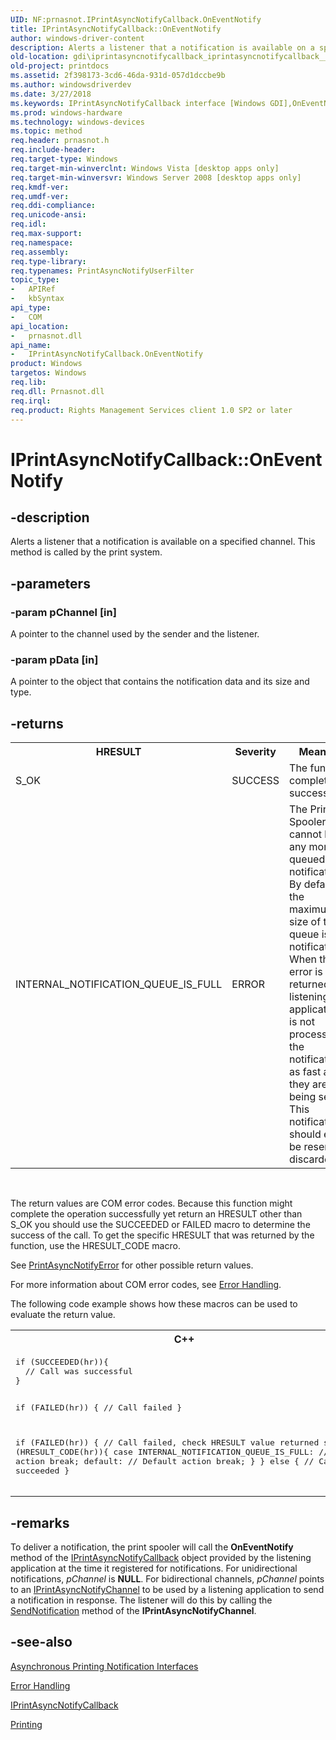 ```yaml
---
UID: NF:prnasnot.IPrintAsyncNotifyCallback.OnEventNotify
title: IPrintAsyncNotifyCallback::OnEventNotify
author: windows-driver-content
description: Alerts a listener that a notification is available on a specified channel. This method is called by the print system.
old-location: gdi\iprintasyncnotifycallback_iprintasyncnotifycallback__oneventnotify.htm
old-project: printdocs
ms.assetid: 2f398173-3cd6-46da-931d-057d1dccbe9b
ms.author: windowsdriverdev
ms.date: 3/27/2018
ms.keywords: IPrintAsyncNotifyCallback interface [Windows GDI],OnEventNotify method, IPrintAsyncNotifyCallback.OnEventNotify, IPrintAsyncNotifyCallback::OnEventNotify, OnEventNotify, OnEventNotify method [Windows GDI], OnEventNotify method [Windows GDI],IPrintAsyncNotifyCallback interface, _win32_IPrintAsyncNotifyCallback_OnEventNotify, gdi.iprintasyncnotifycallback_iprintasyncnotifycallback__oneventnotify, prnasnot/IPrintAsyncNotifyCallback::OnEventNotify
ms.prod: windows-hardware
ms.technology: windows-devices
ms.topic: method
req.header: prnasnot.h
req.include-header: 
req.target-type: Windows
req.target-min-winverclnt: Windows Vista [desktop apps only]
req.target-min-winversvr: Windows Server 2008 [desktop apps only]
req.kmdf-ver: 
req.umdf-ver: 
req.ddi-compliance: 
req.unicode-ansi: 
req.idl: 
req.max-support: 
req.namespace: 
req.assembly: 
req.type-library: 
req.typenames: PrintAsyncNotifyUserFilter
topic_type:
-	APIRef
-	kbSyntax
api_type:
-	COM
api_location:
-	prnasnot.dll
api_name:
-	IPrintAsyncNotifyCallback.OnEventNotify
product: Windows
targetos: Windows
req.lib: 
req.dll: Prnasnot.dll
req.irql: 
req.product: Rights Management Services client 1.0 SP2 or later
---
```


# IPrintAsyncNotifyCallback::OnEventNotify


## -description


Alerts a listener that a notification is available on a specified channel. This method is called by the print system.


## -parameters




### -param pChannel [in]

A pointer to the channel used by the sender and the listener.


### -param pData [in]

A pointer to the object that contains the notification data and its size and type.


## -returns



<table>
<tr>
<th>HRESULT</th>
<th>Severity</th>
<th>Meaning</th>
</tr>
<tr>
<td>S_OK</td>
<td>SUCCESS</td>
<td>The function completed successfully.</td>
</tr>
<tr>
<td>INTERNAL_NOTIFICATION_QUEUE_IS_FULL</td>
<td>ERROR</td>
<td>The Print Spooler cannot hold any more queued notifications. By default, the maximum size of the queue is 10 notifications. When this error is returned, the listening application is not processing the notifications as fast as they are being sent. This notification should either be resent or discarded. </td>
</tr>
</table>
 

The return values are COM error codes. Because this function might complete the operation successfully yet return an HRESULT other than S_OK you should use the SUCCEEDED or FAILED macro to determine the success of the call. To get the specific HRESULT that was returned by the function, use the HRESULT_CODE macro.

See <a href="https://msdn.microsoft.com/2fb6698c-5d59-4ba0-a8ff-1313fade438c">PrintAsyncNotifyError</a> for other possible return values.

For more information about COM error codes, see <a href="https://msdn.microsoft.com/library/windows/hardware/ff544310">Error Handling</a>.

The following code example shows how these macros can be used to evaluate the return value.

<div class="code"><span codelanguage="ManagedCPlusPlus"><table>
<tr>
<th>C++</th>
</tr>
<tr>
<td>
<pre>if (SUCCEEDED(hr)){
  // Call was successful 
}

if (FAILED(hr)) {
  // Call failed 
}

if (FAILED(hr)) {
  // Call failed, check HRESULT value returned
  switch (HRESULT_CODE(hr)){
    case INTERNAL_NOTIFICATION_QUEUE_IS_FULL:
      // Some action 
      break;
    default:
      // Default action 
      break;
  }
} else {
  // Call succeeded 
}
</pre>
</td>
</tr>
</table></span></div>



## -remarks



To deliver a notification, the print spooler will call the <b>OnEventNotify</b> method of the <a href="https://msdn.microsoft.com/e2b021cd-1cfd-42b7-b6e4-7f8671b013f6">IPrintAsyncNotifyCallback</a> object provided by the listening application at the time it registered for notifications. For unidirectional notifications, <i>pChannel</i> is <b>NULL</b>. For bidirectional channels, <i>pChannel</i> points to an <a href="https://msdn.microsoft.com/8973cf5a-bbce-43c2-b418-2807842d43c0">IPrintAsyncNotifyChannel</a> to be used by a listening application to send a notification in response. The listener will do this by calling the <a href="https://msdn.microsoft.com/729286d4-75ee-441e-b63d-fef72d41533a">SendNotification</a> method of the <b>IPrintAsyncNotifyChannel</b>.




## -see-also




<a href="https://msdn.microsoft.com/e96c957f-3972-4afc-9d76-a4725b8688f8">Asynchronous Printing Notification Interfaces</a>



<a href="https://msdn.microsoft.com/library/windows/hardware/ff544310">Error Handling</a>



<a href="https://msdn.microsoft.com/e2b021cd-1cfd-42b7-b6e4-7f8671b013f6">IPrintAsyncNotifyCallback</a>



<a href="https://msdn.microsoft.com/library/windows/hardware/dn614611">Printing</a>
 

 

